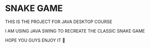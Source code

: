 # SNAKE GAME
THIS IS THE PROJECT FOR JAVA DESKTOP COURSE

I AM USING JAVA SWING TO RECREATE THE CLASSIC SNAKE GAME

HOPE YOU GUYS ENJOY IT 🫶
